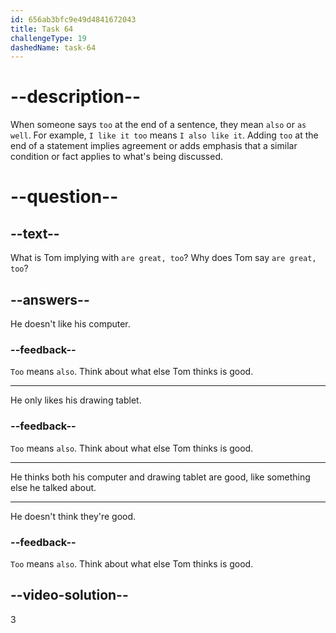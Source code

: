 ```yaml
---
id: 656ab3bfc9e49d4841672043
title: Task 64
challengeType: 19
dashedName: task-64
---
```


# --description--

When someone says `too` at the end of a sentence, they mean `also` or `as well`. For example, `I like it too` means `I also like it`.  Adding `too` at the end of a statement implies agreement or adds emphasis that a similar condition or fact applies to what's being discussed.

# --question--

## --text--

What is Tom implying with `are great, too`? Why does Tom say `are great, too`?

## --answers--

He doesn't like his computer.

### --feedback--

`Too` means `also`. Think about what else Tom thinks is good.

---

He only likes his drawing tablet.

### --feedback--

`Too` means `also`. Think about what else Tom thinks is good.

---

He thinks both his computer and drawing tablet are good, like something else he talked about.

---

He doesn't think they're good.

### --feedback--

`Too` means `also`. Think about what else Tom thinks is good.

## --video-solution--

3
